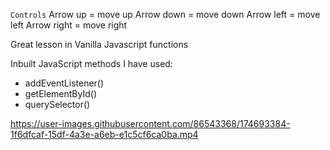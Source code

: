 `Controls` 
Arrow up = move up
Arrow down = move down 
Arrow left = move left 
Arrow right = move right 

Great lesson in Vanilla Javascript functions 

Inbuilt JavaScript methods I have used:
- addEventListener()
- getElementById()
- querySelector()


https://user-images.githubusercontent.com/86543368/174693384-1f6dfcaf-15df-4a3e-a6eb-e1c5cf6ca0ba.mp4

